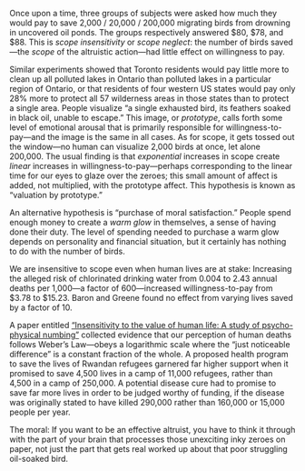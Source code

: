 Once upon a time, three groups of subjects were asked how much they would pay to save 2,000 / 20,000 / 200,000 migrating birds from drowning in uncovered oil ponds. The groups respectively answered $80, $78, and $88. This is *scope insensitivity* or *scope neglect*: the number of birds saved—the *scope* of the altruistic action—had little effect on willingness to pay.

Similar experiments showed that Toronto residents would pay little more to clean up all polluted lakes in Ontario than polluted lakes in a particular region of Ontario, or that residents of four western US states would pay only 28% more to protect all 57 wilderness areas in those states than to protect a single area. People visualize “a single exhausted bird, its feathers soaked in black oil, unable to escape.” This image, or *prototype*, calls forth some level of emotional arousal that is primarily responsible for willingness-to-pay—and the image is the same in all cases. As for scope, it gets tossed out the window—no human can visualize 2,000 birds at once, let alone 200,000. The usual finding is that *exponential* increases in scope create *linear* increases in willingness-to-pay—perhaps corresponding to the linear time for our eyes to glaze over the zeroes; this small amount of affect is added, not multiplied, with the prototype affect. This hypothesis is known as “valuation by prototype.”

An alternative hypothesis is “purchase of moral satisfaction.” People spend enough money to create a *warm glow* in themselves, a sense of having done their duty. The level of spending needed to purchase a warm glow depends on personality and financial situation, but it certainly has nothing to do with the number of birds.

We are insensitive to scope even when human lives are at stake: Increasing the alleged risk of chlorinated drinking water from 0.004 to 2.43 annual deaths per 1,000—a factor of 600—increased willingness-to-pay from $3.78 to $15.23. Baron and Greene found no effect from varying lives saved by a factor of 10.

A paper entitled [“Insensitivity to the value of human life: A study of psycho-physical numbing”](http://web.archive.org/web/20130328012735/http://commonsenseatheism.com/wp-content/uploads/2011/09/Fetherstonhaugh-et-al-Insensitivity-to-the-value-of-human-life-A-study-of-psychophysical-numbing.pdf) collected evidence that our perception of human deaths follows Weber’s Law—obeys a logarithmic scale where the “just noticeable difference” is a constant fraction of the whole. A proposed health program to save the lives of Rwandan refugees garnered far higher support when it promised to save 4,500 lives in a camp of 11,000 refugees, rather than 4,500 in a camp of 250,000. A potential disease cure had to promise to save far more lives in order to be judged worthy of funding, if the disease was originally stated to have killed 290,000 rather than 160,000 or 15,000 people per year.

The moral: If you want to be an effective altruist, you have to think it through with the part of your brain that processes those unexciting inky zeroes on paper, not just the part that gets real worked up about that poor struggling oil-soaked bird.